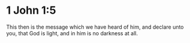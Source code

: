 # 1 John 1:5

This then is the message which we have heard of him, and declare unto you, that God is light, and in him is no darkness at all.